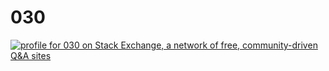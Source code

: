 # 030

<a href="https://stackexchange.com/users/3302040/030"><img src="https://stackexchange.com/users/flair/3302040.png" alt="profile for 030 on Stack Exchange, a network of free, community-driven Q&amp;A sites" title="profile for 030 on Stack Exchange, a network of free, community-driven Q&amp;A sites" /></a>
